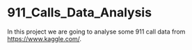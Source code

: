 # 911_Calls_Data_Analysis
In this project we are going to analyse some 911 call data from https://www.kaggle.com/.

